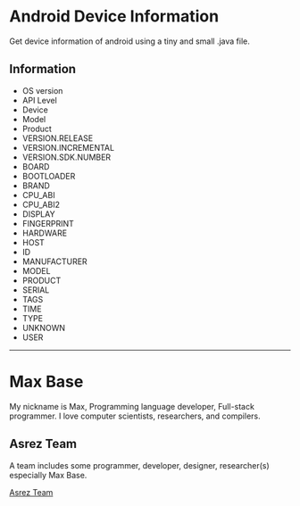 # Android Device Information

Get device information of android using a tiny and small .java file.

## Information

- OS version
- API Level
- Device
- Model
- Product
- VERSION.RELEASE
- VERSION.INCREMENTAL
- VERSION.SDK.NUMBER
- BOARD
- BOOTLOADER
- BRAND
- CPU_ABI
- CPU_ABI2
- DISPLAY
- FINGERPRINT
- HARDWARE
- HOST
- ID
- MANUFACTURER
- MODEL
- PRODUCT
- SERIAL
- TAGS
- TIME
- TYPE
- UNKNOWN
- USER

---------

# Max Base

My nickname is Max, Programming language developer, Full-stack programmer. I love computer scientists, researchers, and compilers.

## Asrez Team

A team includes some programmer, developer, designer, researcher(s) especially Max Base.

[Asrez Team](https://www.asrez.com/)
